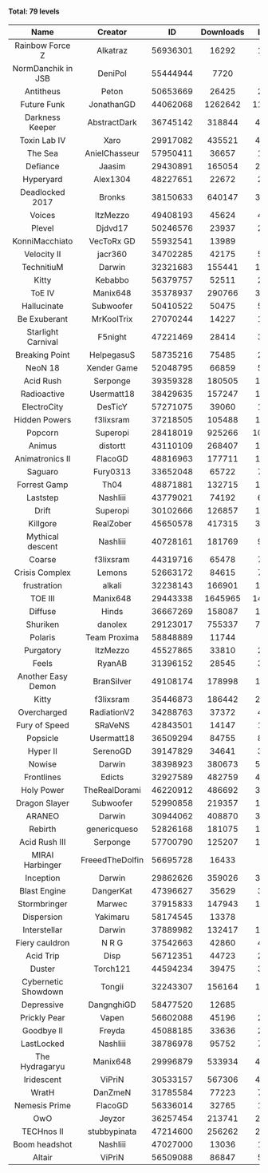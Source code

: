 #### Total: 79 levels

| Name | Creator | ID | Downloads | Likes |
|:---:|:---:|:---:|:---:|:---:|
| Rainbow Force Z | Alkatraz | 56936301 | 16292 | 1759
| NormDanchik in JSB | DeniPol | 55444944 | 7720 | 696
| Antitheus | Peton | 50653669 | 26425 | 2663
| Future Funk | JonathanGD | 44062068 | 1262642 | 118964
| Darkness Keeper | AbstractDark | 36745142 | 318844 | 48103
| Toxin Lab IV | Xaro | 29917082 | 435521 | 42984
| The Sea | AnielChasseur | 57950411 | 36657 | 1617
| Defiance | Jaasim | 29430891 | 165054 | 22736
| Hyperyard | Alex1304 | 48227651 | 22672 | 2946
| Deadlocked 2017 | Bronks | 38150633 | 640147 | 34190
| Voices | ItzMezzo | 49408193 | 45624 | 4703
| Plevel | Djdvd17 | 50246576 | 23937 | 2779
| KonniMacchiato | VecToRx GD | 55932541 | 13989 | 938
| Velocity II | jacr360 | 34702285 | 42175 | 5180
| TechnitiuM | Darwin | 32321683 | 155441 | 13733
| Kitty | Kebabbo | 56379757 | 52511 | 2376
| ToE IV  | Manix648 | 35378937 | 290766 | 30465
| Hallucinate | Subwoofer | 50410522 | 50475 | 5288
| Be Exuberant | MrKoolTrix | 27070244 | 14227 | 1173
| Starlight Carnival | F5night | 47221469 | 28414 | 3478
| Breaking Point | HelpegasuS | 58735216 | 75485 | 2652
| NeoN 18 | Xender Game | 52048795 | 66859 | 5993
| Acid Rush | Serponge | 39359328 | 180505 | 17286
| Radioactive | Usermatt18 | 38429635 | 157247 | 15075
| ElectroCity | DesTicY | 57271075 | 39060 | 1894
| Hidden Powers | f3lixsram | 37218505 | 105488 | 10410
| Popcorn | Superopi | 28418019 | 925266 | 100202
| Animus | distortt | 43110109 | 268407 | 18934
| Animatronics II | FlacoGD | 48816963 | 177711 | 16148
| Saguaro | Fury0313 | 33652048 | 65722 | 7282
| Forrest Gamp | Th04 | 48871881 | 132715 | 10833
| Laststep | NashIiii | 43779021 | 74192 | 6246
| Drift | Superopi | 30102666 | 126857 | 14016
| Killgore | RealZober | 45650578 | 417315 | 30911
| Mythical descent | NashIiii | 40728161 | 181769 | 9871
| Coarse | f3lixsram | 44319716 | 65478 | 7078
| Crisis Complex | Lemons | 52663172 | 84615 | 7717
| frustration | alkali | 32238143 | 166901 | 18021
| TOE III | Manix648 | 29443338 | 1645965 | 146296
| Diffuse | Hinds | 36667269 | 158087 | 16783
| Shuriken | danolex | 29123017 | 755337 | 75566
| Polaris | Team Proxima | 58848889 | 11744 | 522
| Purgatory | ItzMezzo | 45527865 | 33810 | 2136
| Feels | RyanAB | 31396152 | 28545 | 3675
| Another Easy Demon | BranSilver | 49108174 | 178998 | 19325
| Kitty | f3lixsram | 35446873 | 186442 | 22892
| Overcharged | RadiationV2 | 34288763 | 37372 | 4433
| Fury of Speed | SRaVeNS | 42843501 | 14147 | 1600
| Popsicle | Usermatt18 | 36509294 | 84755 | 8710
| Hyper II | SerenoGD | 39147829 | 34641 | 3440
| Nowise | Darwin | 38398923 | 380673 | 50554
| Frontlines | Edicts | 32927589 | 482759 | 41703
| Holy Power | TheRealDorami | 46220912 | 486692 | 33266
| Dragon Slayer | Subwoofer | 52990858 | 219357 | 17269
| ARANEO | Darwin | 30944062 | 408870 | 35634
| Rebirth | genericqueso | 52826168 | 181075 | 12726
| Acid Rush III | Serponge | 57700790 | 125207 | 11533
| MIRAI Harbinger | FreeedTheDolfin | 56695728 | 16433 | 901
| Inception | Darwin | 29862626 | 359026 | 33757
| Blast Engine | DangerKat | 47396627 | 35629 | 3742
| Stormbringer | Marwec | 37915833 | 147943 | 14428
| Dispersion | Yakimaru | 58174545 | 13378 | 772
| Interstellar | Darwin | 37889982 | 132417 | 16959
| Fiery cauldron | N R G | 37542663 | 42860 | 4645
| Acid Trip | Disp | 56712351 | 44723 | 2721
| Duster | Torch121 | 44594234 | 39475 | 3803
| Cybernetic Showdown  | Tongii | 32243307 | 156164 | 16932
| Depressive | DangnghiGD | 58477520 | 12685 | 907
| Prickly Pear | Vapen | 56602088 | 45196 | 2429
| Goodbye II | Freyda | 45088185 | 33636 | 2531
| LastLocked | NashIiii | 38786978 | 95752 | 7311
| The Hydragaryu | Manix648 | 29996879 | 533934 | 49833
| Iridescent | ViPriN | 30533157 | 567306 | 47751
| WratH | DanZmeN | 31785584 | 77223 | 7489
| Nemesis Prime | FlacoGD | 56336014 | 32765 | 1840
| OwO | Jeyzor | 36257454 | 213741 | 21785
| TECHnos II | stubbypinata | 47214600 | 256262 | 20174
| Boom headshot | NashIiii | 47027000 | 13036 | 1079
| Altair | ViPriN | 56509088 | 86847 | 5945
